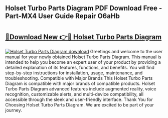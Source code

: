 ## Holset Turbo Parts Diagram PDF Download Free - Part-MX4 User Guide Repair O6aHb

# <h2><a href="http://dfq202.blite.top/?on=Holset+Turbo+Parts+Diagram">🔗Download New 👉🔴 Holset Turbo Parts Diagram</a></h2>

[![Holset Turbo Parts Diagram download](https://i.imgur.com/lujVjoI.png)](http://dfq202.blite.top/?on=Holset+Turbo+Parts+Diagram)
Greetings and welcome to the user manual for your newly obtained Holset Turbo Parts Diagram. This manual is intended to help you become an expert user of your product by providing a detailed explanation of its features, functions, and benefits. You will find step-by-step instructions for installation, usage, maintenance, and troubleshooting. Compatible with Major Brands This Holset Turbo Parts Diagram is compatible with major brands of compatible products. Holset Turbo Parts Diagram advanced features include augmented reality, voice recognition, customizable alerts, and multi-device compatibility, all accessible through the sleek and user-friendly interface. Thank You for Choosing Holset Turbo Parts Diagram. We are excited to be part of your journey.

